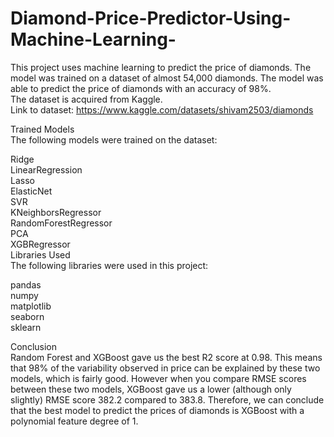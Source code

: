 # Diamond-Price-Predictor-Using-Machine-Learning-
This project uses machine learning to predict the price of diamonds. The model was trained on a dataset of almost 54,000 diamonds. The model was able to predict the price of diamonds with an accuracy of 98%. <br>
The dataset is acquired from Kaggle. <br>
Link to dataset: https://www.kaggle.com/datasets/shivam2503/diamonds <br>


Trained Models <br>
The following models were trained on the dataset: <br>

Ridge <br>
LinearRegression <br>
Lasso <br>
ElasticNet <br>
SVR <br>
KNeighborsRegressor <br>
RandomForestRegressor <br>
PCA <br>
XGBRegressor <br>
Libraries Used <br>
The following libraries were used in this project: <br>

pandas <br>
numpy <br>
matplotlib <br>
seaborn <br>
sklearn <br>

Conclusion <br>
Random Forest and XGBoost gave us the best R2 score at 0.98. This means that 98% of the variability observed in price can be explained by these two models, which is fairly good. However when you compare RMSE scores between these two models, XGBoost gave us a lower (although only slightly) RMSE score 382.2 compared to 383.8. Therefore, we can conclude that the best model to predict the prices of diamonds is XGBoost with a polynomial feature degree of 1.
